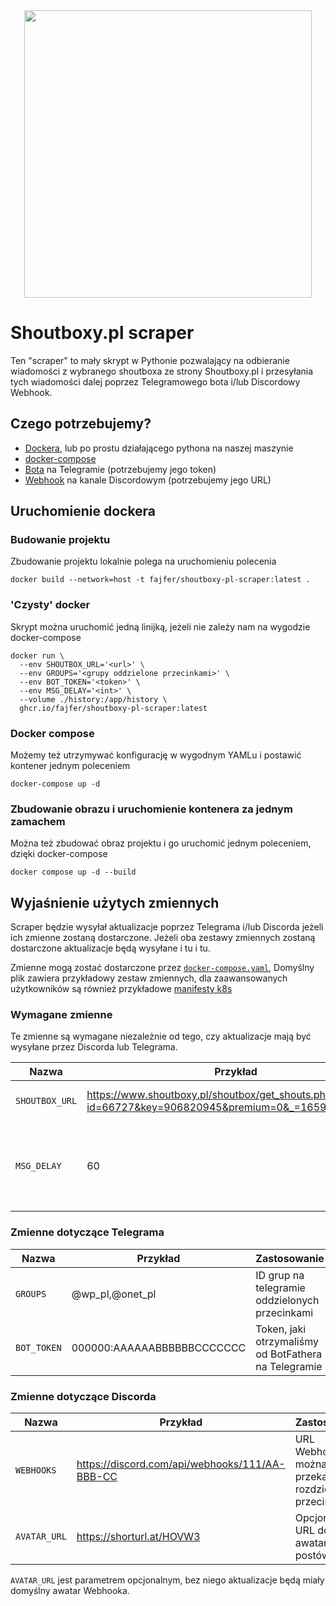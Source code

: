 <div align="center">
<img width="460" src="https://raw.githubusercontent.com/fajfer/shoutboxy-pl-scraper/main/assets/logo.jpg">
</div>

# Shoutboxy.pl scraper #

Ten "scraper" to mały skrypt w Pythonie pozwalający na odbieranie wiadomości z wybranego shoutboxa ze strony Shoutboxy.pl i przesyłania tych wiadomości dalej poprzez Telegramowego bota i/lub Discordowy Webhook.

## Czego potrzebujemy? ##

- [Dockera](https://docs.docker.com/get-docker/), lub po prostu działającego pythona na naszej maszynie
- [docker-compose](https://docs.docker.com/compose/install/)
- [Bota](https://docs.microsoft.com/en-us/azure/bot-service/bot-service-channel-connect-telegram?view=azure-bot-service-4.0) na Telegramie (potrzebujemy jego token)
- [Webhook](https://discord.com/developers/docs/resources/webhook) na kanale Discordowym (potrzebujemy jego URL)

## Uruchomienie dockera ##

### Budowanie projektu  ###

Zbudowanie projektu lokalnie polega na uruchomieniu polecenia

```console
docker build --network=host -t fajfer/shoutboxy-pl-scraper:latest .
```

### 'Czysty' docker ###

Skrypt można uruchomić jedną linijką, jeżeli nie zależy nam na wygodzie docker-compose

```console
docker run \
  --env SHOUTBOX_URL='<url>' \
  --env GROUPS='<grupy oddzielone przecinkami>' \
  --env BOT_TOKEN='<token>' \
  --env MSG_DELAY='<int>' \
  --volume ./history:/app/history \
  ghcr.io/fajfer/shoutboxy-pl-scraper:latest
```

### Docker compose ###

Możemy też utrzymywać konfigurację w wygodnym YAMLu i postawić kontener jednym poleceniem

```console
docker-compose up -d
```

### Zbudowanie obrazu i uruchomienie kontenera za jednym zamachem

Można też zbudować obraz projektu i go uruchomić jednym poleceniem, dzięki docker-compose

```console
docker compose up -d --build
```

## Wyjaśnienie użytych zmiennych ##

Scraper będzie wysyłał aktualizacje poprzez Telegrama i/lub Discorda jeżeli ich zmienne zostaną dostarczone.
Jeżeli oba zestawy zmiennych zostaną dostarczone aktualizacje będą wysyłane i tu i tu.

Zmienne mogą zostać dostarczone przez [`docker-compose.yaml`](docker-compose.yaml), 
Domyślny plik zawiera przykładowy zestaw zmiennych, dla zaawansowanych użytkowników są również przykładowe [manifesty k8s](k8s-manifest.yaml)

### Wymagane zmienne ###

Te zmienne są wymagane niezależnie od tego, czy aktualizacje mają być wysyłane przez Discorda lub Telegrama.

| Nazwa          | Przykład  |  Zastosowanie  |
|----------------|-----------|----------------|
| `SHOUTBOX_URL` | https://www.shoutboxy.pl/shoutbox/get_shouts.php?id=66727&key=906820945&premium=0&_=1659272531592 | Adres URL wybranego shoutboxa |
| `MSG_DELAY`    | 60                         | Zmianna odpowiadająca liczbie sekund zanim zostanie odpytany endpoint `SHOUTBOX_URL` |

### Zmienne dotyczące Telegrama ###

| Nazwa          | Przykład  |  Zastosowanie  |
|----------------|-----------|----------------|
| `GROUPS`       | @wp_pl,@onet_pl            | ID grup na telegramie oddzielonych przecinkami |
| `BOT_TOKEN`    | 000000:AAAAAABBBBBBCCCCCCC | Token, jaki otrzymaliśmy od BotFathera na Telegramie |

### Zmienne dotyczące Discorda ###

| Nazwa          | Przykład  |  Zastosowanie                      |
|----------------|-----------|------------------------------------|
| `WEBHOOKS`     | https://discord.com/api/webhooks/111/AA-BBB-CC | URL Webhooków, można przekazać kila rozdzielonych przecinkami |
| `AVATAR_URL`   | https://shorturl.at/HOVW3                      | Opcjonalny URL do awatara postów |

`AVATAR_URL` jest parametrem opcjonalnym, bez niego aktualizacje będą miały domyślny awatar Webhooka.